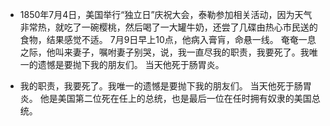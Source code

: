 - 1850年7月4日，美国举行“独立日”庆祝大会，泰勒参加相关活动，因为天气非常热，就吃了一碗樱桃，然后喝了一大罐牛奶，还尝了几碟由热心市民送的食物，结果感觉不适。 7月9日早上10点，他病入膏肓，命悬一线。 奄奄一息之际，他叫来妻子，嘱咐妻子别哭，说，我一直尽我的职责，我要死了。我唯一的遗憾是要抛下我的朋友们。 当天他死于肠胃炎。

- 我的职责，我要死了。我唯一的遗憾是要抛下我的朋友们。 当天他死于肠胃炎。 他是美国第二位死在任上的总统，也是最后一位在任时拥有奴隶的美国总统。

